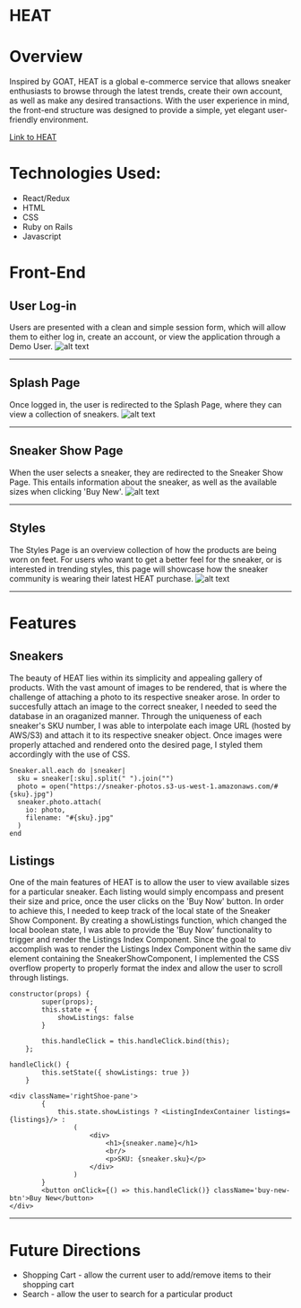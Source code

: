 # HEAT

# Overview

Inspired by GOAT, HEAT is a global e-commerce service that allows sneaker enthusiasts to browse through the latest trends, create their own account, as well as make any desired transactions. With the user experience in mind, the front-end structure was designed to provide a simple, yet elegant user-friendly environment.

[Link to HEAT](https://heat-check.herokuapp.com/#/)

# Technologies Used:
* React/Redux
* HTML
* CSS
* Ruby on Rails 
* Javascript


# Front-End

## User Log-in
Users are presented with a clean and simple session form, which will allow them to either log in, create an account, or view the application through a Demo User.
![alt text](https://sneaker-photos.s3-us-west-1.amazonaws.com/Screen+Shot+2020-05-08+at+8.32.00+AM.png)

---

## Splash Page
Once logged in, the user is redirected to the Splash Page, where they can view a collection of sneakers.
![alt text](https://sneaker-photos.s3-us-west-1.amazonaws.com/Screen+Shot+2020-05-08+at+8.36.19+AM.png)

---

## Sneaker Show Page
When the user selects a sneaker, they are redirected to the Sneaker Show Page. This entails information about the sneaker, as well as the available sizes when clicking 'Buy New'.
![alt text](https://sneaker-photos.s3-us-west-1.amazonaws.com/Screen+Shot+2020-05-08+at+8.40.03+AM.png)

---

## Styles
The Styles Page is an overview collection of how the products are being worn on feet. For users who want to get a better feel for the sneaker, or is interested in trending styles, this page will showcase how the sneaker community is wearing their latest HEAT purchase.
![alt text](https://sneaker-photos.s3-us-west-1.amazonaws.com/Screen+Shot+2020-05-08+at+8.37.16+AM.png)

---

# Features 

## Sneakers 
The beauty of HEAT lies within its simplicity and appealing gallery of products. With the vast amount of images to be rendered, that is where the challenge of attaching a photo to its respective sneaker arose. In order to succesfully attach an image to the correct sneaker, I needed to seed the database in an oraganized manner. Through the uniqueness of each sneaker's SKU number, I was able to interpolate each image URL (hosted by AWS/S3) and attach it to its respective sneaker object. Once images were properly attached and rendered onto the desired page, I styled them accordingly with the use of CSS.

```
Sneaker.all.each do |sneaker|
  sku = sneaker[:sku].split(" ").join("")
  photo = open("https://sneaker-photos.s3-us-west-1.amazonaws.com/#{sku}.jpg")
  sneaker.photo.attach(
    io: photo, 
    filename: "#{sku}.jpg"
  )
end
```

## Listings 
One of the main features of HEAT is to allow the user to view available sizes for a particular sneaker. Each listing would simply encompass and present their size and price, once the user clicks on the 'Buy Now' button. In order to achieve this, I needed to keep track of the local state of the Sneaker Show Component. 
By creating a showListings function, which changed the local boolean state, I was able to provide the 'Buy Now' functionality to trigger and render the Listings Index Component. Since the goal to accomplish was to render the Listings Index Component within the same div element containing the SneakerShowComponent, I implemented the CSS overflow property to properly format the index and allow the user to scroll through listings.

```
constructor(props) {
        super(props);
        this.state = {
            showListings: false
        }

        this.handleClick = this.handleClick.bind(this);
    };

handleClick() {
        this.setState({ showListings: true })
    }

<div className='rightShoe-pane'>
        {
            this.state.showListings ? <ListingIndexContainer listings={listings}/> : 
                (
                    <div>
                        <h1>{sneaker.name}</h1>
                        <br/>
                        <p>SKU: {sneaker.sku}</p>
                    </div>
                )
        }
        <button onClick={() => this.handleClick()} className='buy-new-btn'>Buy New</button>
</div>
```

---

# Future Directions
* Shopping Cart - allow the current user to add/remove items to their shopping cart
* Search - allow the user to search for a particular product